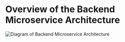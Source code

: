 # Overview of the Backend Microservice Architecture

![Diagram of Backend Microservice Architecture](https://prod-files-secure.s3.us-west-2.amazonaws.com/e485034c-146d-4cdf-abd4-4ae38ef7ed26/a08a4d7c-3e78-4310-9323-394a49da1398/image.png)
